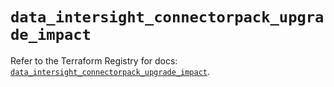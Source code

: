 # `data_intersight_connectorpack_upgrade_impact`

Refer to the Terraform Registry for docs: [`data_intersight_connectorpack_upgrade_impact`](https://registry.terraform.io/providers/ciscodevnet/intersight/1.0.71/docs/data-sources/connectorpack_upgrade_impact).
